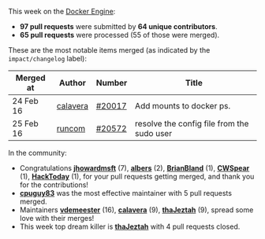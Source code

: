 This week on the [Docker Engine](https://github.com/docker/docker):

  - **97 pull requests** were submitted by **64 unique contributors**.
  - **65 pull requests** were processed (55 of those were merged).

These are the most notable items merged (as indicated by the `impact/changelog` label):

  Merged at | Author                                  | Number                                                 | Title
  ----------|-----------------------------------------|--------------------------------------------------------|--------------------------------------------------------------
  24 Feb 16 | [calavera](https://github.com/calavera) | [#20017](https://github.com/docker/docker/issues/20017) | Add mounts to docker ps.
  25 Feb 16 | [runcom](https://github.com/runcom) | [#20572](https://github.com/docker/docker/issues/20572) | resolve the config file from the sudo user

In the community:

  - Congratulations **[jhowardmsft](https://github.com/jhowardmsft)** (7), **[albers](https://github.com/albers)** (2), **[BrianBland](https://github.com/BrianBland)** (1), **[CWSpear](https://github.com/CWSpear)** (1), **[HackToday](https://github.com/HackToday)** (1), for your pull requests getting merged, and thank you for the contributions!
  - **[cpuguy83](https://github.com/cpuguy83)** was the most effective maintainer with 5 pull requests merged.
  - Maintainers **[vdemeester](https://github.com/vdemeester)** (16), **[calavera](https://github.com/calavera)** (9), **[thaJeztah](https://github.com/thaJeztah)** (9), spread some love with their merges!
  - This week top dream killer is **[thaJeztah](https://github.com/thaJeztah)** with 4 pull requests closed.
